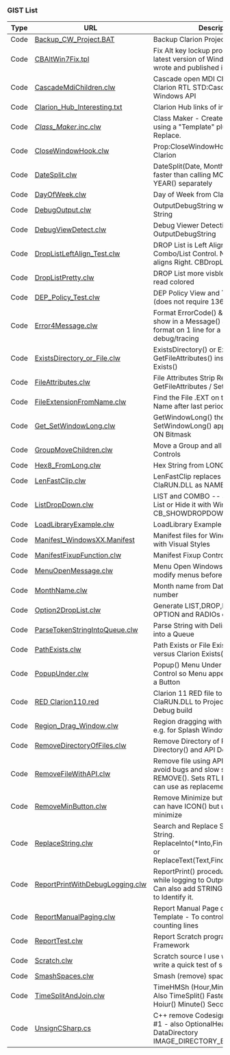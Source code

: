 ### GIST List

| Type | URL | Description  |
|-----|-----|---------------|
| Code | [Backup_CW_Project.BAT            ](https://gist.github.com/CarlTBarnes/bbb936e418226d55ff8651bb1bfbf7e4)| Backup Clarion Project BAT files
| Code | [CBAltWin7Fix.tpl                 ](https://gist.github.com/CarlTBarnes/5e0e7d5a3e3f0b5c991e8f0601e69004)| Fix Alt key lockup problem with the latest version of Windows 10 that I wrote and published in ClarionMag
| Code | [CascadeMdiChildren.clw           ](https://gist.github.com/CarlTBarnes/ed29557b7142ec4695f7d460cabef3fd)| Cascade open MDI Child windows like Clarion RTL STD:CascadeWindow using Windows API
| Code | [Clarion_Hub_Interesting.txt      ](https://gist.github.com/CarlTBarnes/aabb812d5a34fcfe69d2421702799aef)| Clarion Hub links of interest
| Code | [_Class_Maker_.inc.clw            ](https://gist.github.com/CarlTBarnes/d96beecae88688c7ec344da10fa17eac)| Class Maker - Create a Class easily using a "Template" plus Search and Replace.
| Code | [CloseWindowHook.clw              ](https://gist.github.com/CarlTBarnes/f86f6b695276b2b3327f5959e5c57682)| Prop:CloseWindowHook Example Clarion
| Code | [DateSplit.clw                    ](https://gist.github.com/CarlTBarnes/77ebb46ddcce3ed7c4040f9c31bd571c)| DateSplit(Date, Month, Day, Year) much faster than calling MONTH() DAY() YEAR() separately
| Code | [DayOfWeek.clw                    ](https://gist.github.com/CarlTBarnes/b4ec3d3968ccc8de0f5d81d9f4ada7cf)| Day of Week from Clarion Date
| Code | [DebugOutput.clw                  ](https://gist.github.com/CarlTBarnes/d3c7a3779b094f0ed48186d04a9b45e6)| OutputDebugString wrapper for Clarion String
| Code | [DebugViewDetect.clw              ](https://gist.github.com/CarlTBarnes/c88a85373873f6ff54b79071e1a67d80)| Debug Viewer Detection for OutputDebugString
| Code | [DropListLeftAlign_Test.clw       ](https://gist.github.com/CarlTBarnes/6b2812bf95e9b8de1cc84f934efcd969)| DROP List is Left Aligned by Class for Combo/List Control. Normally RTL aligns Right. CBDropLeftClass
| Code | [DropListPretty.clw               ](https://gist.github.com/CarlTBarnes/c100da879ac9f5992b4dd7358132b8de)| DROP List more visble and easier to read colored
| Code | [DEP_Policy_Test.clw              ](https://gist.github.com/CarlTBarnes/d0f94d5ec6df1d4385909d67dbf49bd2)| DEP Policy View and Test in Clarion (does not require 13620)
| Code | [Error4Message.clw                ](https://gist.github.com/CarlTBarnes/a6ee0a195aaaab54d7ac3abd55aade84)| Format ErrorCode() & Error() etc ... to show in a Message() Stop() Halt(), or format on 1 line for a Log file or debug/tracing
| Code | [ExistsDirectory_or_File.clw      ](https://gist.github.com/CarlTBarnes/d301e2cffa475820f6cc4e9fd7895ff9)| ExistsDirectory() or ExistsFile() using GetFileAttributes() instead of Clarion Exists()
| Code | [FileAttributes.clw               ](https://gist.github.com/CarlTBarnes/2d89615faa064f0b8437c6a66d0f80e2)| File Attributes Strip Read Only - GetFileAttributes / SetFileAttributes
| Code | [FileExtensionFromName.clw        ](https://gist.github.com/CarlTBarnes/45e9e2f25ac304e44451a5558490e36d)| Find the File .EXT on the end of a File Name after last period
| Code | [Get_SetWindowLong.clw            ](https://gist.github.com/CarlTBarnes/d2248102dc06873df577f31ad3db1be8)| GetWindowLong() then SetWindowLong() applying an OFF and ON Bitmask 
| Code | [GroupMoveChildren.clw            ](https://gist.github.com/CarlTBarnes/a2d910ecea78d4d3ddea6201ee72adba)| Move a Group and all of its Child Controls 
| Code | [Hex8_FromLong.clw                ](https://gist.github.com/CarlTBarnes/a05f6318fd1c7eece9802b0aacda4e3d)| Hex String from LONG
| Code | [LenFastClip.clw                  ](https://gist.github.com/CarlTBarnes/ea0c8cafb1fd8b6e428f4160058330eb)| LenFastClip replaces LEN(CLIP()) in ClaRUN.DLL as NAME('Cla$FASTCLIP')
| Code | [ListDropDown.clw                 ](https://gist.github.com/CarlTBarnes/7d0b7c6e8547447de87b04f6211fc1d3)| LIST and COMBO -- Show the DROP List or Hide it with WinAPI message CB_SHOWDROPDOWN
| Code | [LoadLibraryExample.clw           ](https://gist.github.com/CarlTBarnes/9fcde37b3b5278083cb594244fb9361f)| LoadLibrary Example
| Code | [Manifest_WindowsXX.Manifest      ](https://gist.github.com/CarlTBarnes/4c7f97d922a3e19ea5592c73c999ad41)| Manifest files for Windows 10 8.1 8 7 with Visual Styles
| Code | [ManifestFixupFunction.clw        ](https://gist.github.com/CarlTBarnes/2abf8a7be95cd14da586c7b9c17173f4)| Manifest Fixup Controls for Hand Code
| Code | [MenuOpenMessage.clw              ](https://gist.github.com/CarlTBarnes/e2902bb0280fe25554aa67b2e9292c51)| Menu Open Windows Message to modify menus before opening
| Code | [MonthName.clw                    ](https://gist.github.com/CarlTBarnes/e39ff03a571295a3a9a0c89d10a6daaf)| Month name from Date or Month number
| Code | [Option2DropList.clw              ](https://gist.github.com/CarlTBarnes/e73b02cee9c2d5b73eab8a35e841f618)| Generate LIST,DROP,FROM based on OPTION and RADIOs on Window
| Code | [ParseTokenStringIntoQueue.clw    ](https://gist.github.com/CarlTBarnes/709d454636f2d441072fb40714c5138e)| Parse String with Delimited with Tokens into a Queue
| Code | [PathExists.clw                   ](https://gist.github.com/CarlTBarnes/e2b1f07fcc306192c32995c03249d28b)| Path Exists or File Exists functions versus Clarion Exists()
| Code | [PopupUnder.clw                   ](https://gist.github.com/CarlTBarnes/297557ade046558cdeb183fdd27bb1df)| Popup() Menu Under or Beside a Control so Menu appears to drop under a Button
| Code | [RED  Clarion110.red              ](https://gist.github.com/CarlTBarnes/bb8f31ff45896db9cacaee79c732ca8e)| Clarion 11 RED file to Copy Debug ClaRUN.DLL to Project Folder during Debug build
| Code | [Region_Drag_Window.clw           ](https://gist.github.com/CarlTBarnes/3bc3f0164071bc0548df2db8b2fd6963)| Region dragging with mouse example, e.g. for Splash Window with no title bar
| Code | [RemoveDirectoryOfFiles.clw       ](https://gist.github.com/CarlTBarnes/67e8a4e53c12ec820d9d6ebbba6957a3)| Remove Directory of Files using Directory() and API DeleteFile
| Code | [RemoveFileWithAPI.clw            ](https://gist.github.com/CarlTBarnes/e5d553a8ffe4287b0e19deac9c432202)| Remove file using API DeleteFile() to avoid bugs and slow speed of in RTL REMOVE(). Sets RTL ErrorCode() so can use as replacement for REMOVE().
| Code | [RemoveMinButton.clw              ](https://gist.github.com/CarlTBarnes/86b64b19d5309a1ca00d1fce2bb225a3)| Remove Minimize button so window can have ICON() but user cannot minimize
| Code | [ReplaceString.clw                ](https://gist.github.com/CarlTBarnes/03a1929c5ddcba80ea657ffe04e93c94)| Search and Replace Substring in a String. ReplaceInto(*Into,Find,Replace),LONG or ReplaceText(Text,Find,Replace),STRING
| Code | [ReportPrintWithDebugLogging.clw  ](https://gist.github.com/CarlTBarnes/cd99310728b490cf4e085d8c4cccd2c6)| ReportPrint() procedure Prints Details while logging to OutputDebugString. Can also add STRING to printed BAND to Identify it.
| Code | [ReportManualPaging.clw           ](https://gist.github.com/CarlTBarnes/1e0ddd480e083f8feedb4a98f53176a4)| Report Manual Page class and Template - To control page breaks by counting lines
| Code | [ReportTest.clw                   ](https://gist.github.com/CarlTBarnes/29f78a2ca43813e83489dc62a4d5e0c0)| Report Scratch program and test Framework
| Code | [Scratch.clw                      ](https://gist.github.com/CarlTBarnes/87e1b615288409b86b7f7af4488e8dbd)| Scratch source I use when I want to write a quick test of some code
| Code | [SmashSpaces.clw                  ](https://gist.github.com/CarlTBarnes/09bdf8ad4870f366749e9ec64d6a97b8)| Smash (remove) spaces from a STRING
| Code | [TimeSplitAndJoin.clw             ](https://gist.github.com/CarlTBarnes/95ce2526c6ad74511cb475cd469ca0fd)| TimeHMSh (Hour,Min,Sec) like DATE(). Also TimeSplit() Faster than using Hoiur() Minute() Second()
| Code | [UnsignCSharp.cs                  ](https://gist.github.com/CarlTBarnes/441066055dff8fdbc011c2d20b3b7511)| C++ remove Codesigning Certificates #1 - also OptionalHeader DataDirectory IMAGE_DIRECTORY_ENTRY_SECURITY

